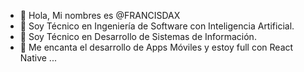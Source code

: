 - 👋 Hola, Mi nombres es @FRANCISDAX
- 👀 Soy Técnico en Ingeniería de Software con Inteligencia Artificial.
- 👀 Soy Técnico en Desarrollo de Sistemas de Información.
- 🌱 Me encanta el desarrollo de Apps Móviles y estoy full con React Native ...
